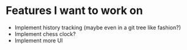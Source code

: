 # Features I want to work on
- Implement history tracking (maybe even in a git tree like fashion?)
- Implement chess clock?
- Implement more UI

